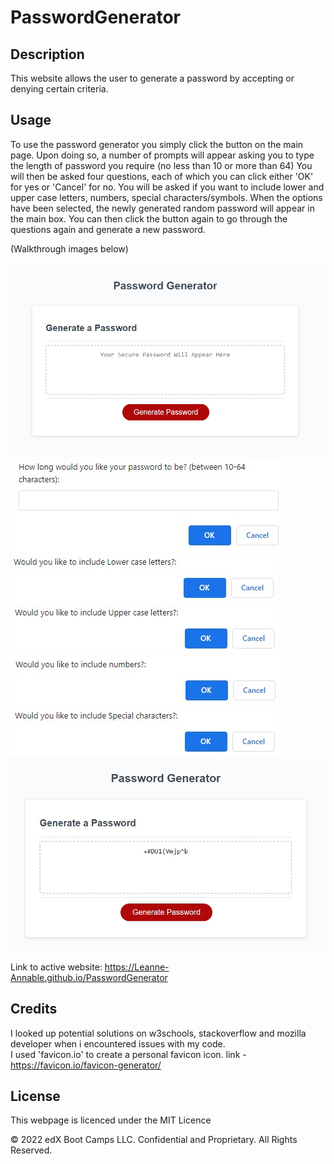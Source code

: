 # PasswordGenerator

## Description 

This website allows the user to generate a password by accepting or denying certain criteria.


## Usage 

To use the password generator you simply click the button on the main page.
Upon doing so, a number of prompts will appear asking you to type the length of password you require (no less than 10 or more than 64)
You will then be asked four questions, each of which you can click either 'OK' for yes or 'Cancel' for no.
You will be asked if you want to include lower and upper case letters, numbers, special characters/symbols.
When the options have been selected, the newly generated random password will appear in the main box.
You can then click the button again to go through the questions again and generate a new password.

(Walkthrough images below)

![opening-page](assets/images/starter-screen.jpg)<br>
![first-option](assets/images/first-option.jpg)<br>
![second-option](assets/images/second-option.jpg)<br>
![third-option](assets/images/third-option.jpg)<br>
![fourth-option](assets/images/fourth-option.jpg)<br>
![fifth-option](assets/images/fifth-option.jpg)<br>
![end-result](assets/images/end-result.jpg)

Link to active website: https://Leanne-Annable.github.io/PasswordGenerator


## Credits

I looked up potential solutions on w3schools, stackoverflow and mozilla developer when i encountered issues with my code.<br>
I used 'favicon.io' to create a personal favicon icon. link - https://favicon.io/favicon-generator/


## License

This webpage is licenced under the MIT Licence

© 2022 edX Boot Camps LLC. Confidential and Proprietary. All Rights Reserved.